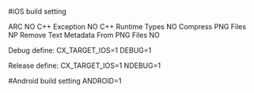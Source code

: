
#iOS build setting

ARC NO
C++ Exception NO
C++ Runtime Types NO
Compress PNG Files NP
Remove Text Metadata From PNG Files NO

Debug define:
CX_TARGET_IOS=1
DEBUG=1

Release define:
CX_TARGET_IOS=1
NDEBUG=1

#Android build setting
ANDROID=1